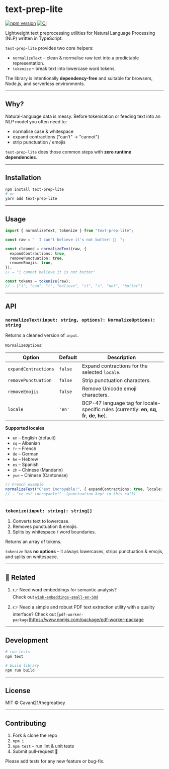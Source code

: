 # text-prep-lite

[![npm version](https://img.shields.io/npm/v/text-prep-lite.svg)](https://www.npmjs.com/package/text-prep-lite)
[![CI](https://github.com/thegreatbey/text-prep-lite/actions/workflows/ci.yml/badge.svg)](https://github.com/thegreatbey/text-prep-lite/actions/workflows/ci.yml)

Lightweight text preprocessing utilities for Natural Language Processing (NLP) written in TypeScript.

`text-prep-lite` provides two core helpers:

* `normalizeText` – clean & normalise raw text into a predictable representation.
* `tokenize` – break text into lowercase word tokens.

The library is intentionally **dependency-free** and suitable for browsers, Node.js, and serverless environments.

---

## Why?

Natural-language data is messy.  Before tokenisation or feeding text into an NLP model you often need to:

* normalise case & whitespace
* expand contractions ("can't" → "cannot")
* strip punctuation / emojis

`text-prep-lite` does those common steps with **zero runtime dependencies**.

---

## Installation

```bash
npm install text-prep-lite
# or
yarn add text-prep-lite
```

---

## Usage

```ts
import { normalizeText, tokenize } from "text-prep-lite";

const raw = "  I can't believe it's not butter! 🧈  ";

const cleaned = normalizeText(raw, {
  expandContractions: true,
  removePunctuation: true,
  removeEmojis: true,
});
// → "i cannot believe it is not butter"

const tokens = tokenize(raw);
// → ["i", "can", "t", "believe", "it", "s", "not", "butter"]
```

---

## API

### `normalizeText(input: string, options?: NormalizeOptions): string`

Returns a cleaned version of `input`.

`NormalizeOptions`:

| Option | Default | Description |
|--------|---------|-------------|
| `expandContractions` | `false` | Expand contractions for the selected `locale`. |
| `removePunctuation` | `false` | Strip punctuation characters. |
| `removeEmojis` | `false` | Remove Unicode emoji characters. |
| `locale` | `'en'` | BCP-47 language tag for locale-specific rules (currently: **en**, **sq**, **fr**, **de**, **he**). |

**Supported locales**

- `en` – English (default)
- `sq` – Albanian
- `fr` – French
- `de` – German
- `he` – Hebrew
- `es` – Spanish
- `zh` – Chinese (Mandarin)
- `yue` – Chinese (Cantonese)

```ts
// French example
normalizeText("C'est incroyable!", { expandContractions: true, locale: "fr" });
// → "ce est incroyable!"  (punctuation kept in this call)
```

---

### `tokenize(input: string): string[]`

1. Converts text to lowercase.
2. Removes punctuation & emojis.
3. Splits by whitespace / word boundaries.

Returns an array of tokens.

`tokenize` has **no options** – it always lowercases, strips punctuation & emojis, and splits on whitespace.

---

## 🔗 Related

1. 👉 Need word embeddings for semantic analysis?  
Check out [`wink-embeddings-small-en-50d`](https://www.npmjs.com/package/wink-embeddings-small-en-50d)


2. 👉 Need a simple and robust PDF text extraction utility with a quality interface?
Check out [`pdf-worker-package`]https://www.npmjs.com/package/pdf-worker-package

---

## Development

```bash
# run tests
npm test

# build library
npm run build
```

---

## License

MIT © Cavani21/thegreatbey

---

## Contributing

1. Fork & clone the repo
2. `npm i`
3. `npm test` – run lint & unit tests
4. Submit pull-request 🚀

Please add tests for any new feature or bug-fix. 